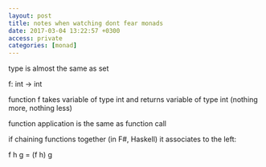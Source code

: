 ```yaml
---
layout: post
title: notes when watching dont fear monads
date: 2017-03-04 13:22:57 +0300
access: private
categories: [monad]
---
```


type is almost the same as set

f: int -> int

function f takes variable of type int and returns variable of type int
(nothing more, nothing less)

function application is the same as function call

if chaining functions together (in F#, Haskell) it associates to the left:

f h g = (f h) g

<!-- more -->
